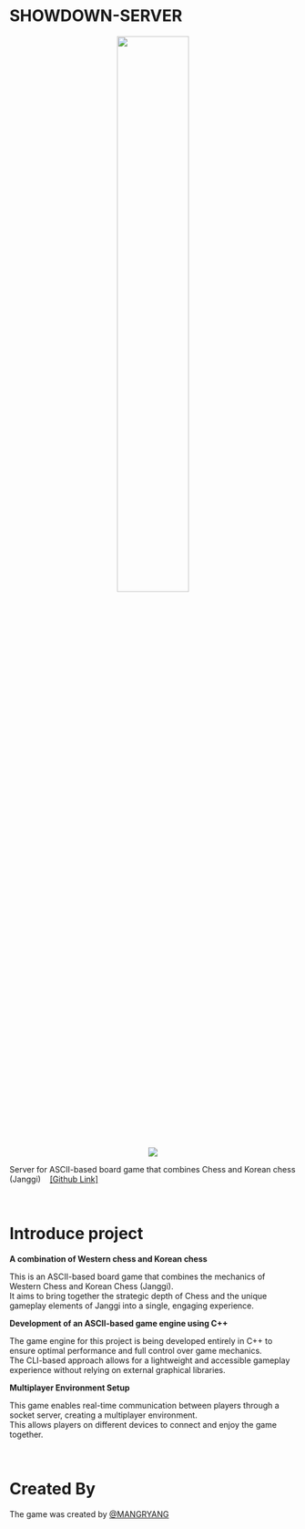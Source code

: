 # SHOWDOWN-SERVER
<p align="center">
  <img src = "https://github.com/user-attachments/assets/eb8fd944-b9b5-4555-8d7e-465920914858" style="width: 50%;"><br>
<a href="https://hits.seeyoufarm.com"><img src="https://hits.seeyoufarm.com/api/count/incr/badge.svg?url=https%3A%2F%2Fgithub.com%2Fmangryang%2Fshowdown-server&count_bg=%231E62C2&title_bg=%23605959&icon=&icon_color=%23E7E7E7&title=hits&edge_flat=false"/></a>

Server for ASCII-based board game that combines Chess and Korean chess (Janggi) &nbsp;&nbsp; [[Github Link]](https://github.com/mangryang/showdown)

<br>

# Introduce project

<b>A combination of Western chess and Korean chess</b>

This is an ASCII-based board game that combines the mechanics of Western Chess and Korean Chess (Janggi).<br>
It aims to bring together the strategic depth of Chess and the unique gameplay elements of Janggi into a single, engaging experience.<br>


<b>Development of an ASCII-based game engine using C++</b>

The game engine for this project is being developed entirely in C++ to ensure optimal performance and full control over game mechanics.<br>
The CLI-based approach allows for a lightweight and accessible gameplay experience without relying on external graphical libraries.<br>


<b>Multiplayer Environment Setup</b>

This game enables real-time communication between players through a socket server, creating a multiplayer environment.<br>
This allows players on different devices to connect and enjoy the game together.<br>

<br>

# Created By
The game was created by [@MANGRYANG](https://github.com/mangryang)
